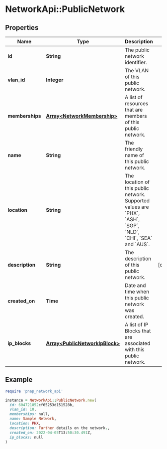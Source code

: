 # NetworkApi::PublicNetwork

## Properties

| Name | Type | Description | Notes |
| ---- | ---- | ----------- | ----- |
| **id** | **String** | The public network identifier. |  |
| **vlan_id** | **Integer** | The VLAN of this public network. |  |
| **memberships** | [**Array&lt;NetworkMembership&gt;**](NetworkMembership.md) | A list of resources that are members of this public network. |  |
| **name** | **String** | The friendly name of this public network. |  |
| **location** | **String** | The location of this public network. Supported values are &#x60;PHX&#x60;, &#x60;ASH&#x60;, &#x60;SGP&#x60;, &#x60;NLD&#x60;, &#x60;CHI&#x60;, &#x60;SEA&#x60; and &#x60;AUS&#x60;. |  |
| **description** | **String** | The description of this public network. | [optional] |
| **created_on** | **Time** | Date and time when this public network was created. |  |
| **ip_blocks** | [**Array&lt;PublicNetworkIpBlock&gt;**](PublicNetworkIpBlock.md) | A list of IP Blocks that are associated with this public network. |  |

## Example

```ruby
require 'pnap_network_api'

instance = NetworkApi::PublicNetwork.new(
  id: 604721852cf65253d151528b,
  vlan_id: 10,
  memberships: null,
  name: Sample Network,
  location: PHX,
  description: Further details on the network.,
  created_on: 2022-04-05T13:50:30.491Z,
  ip_blocks: null
)
```

